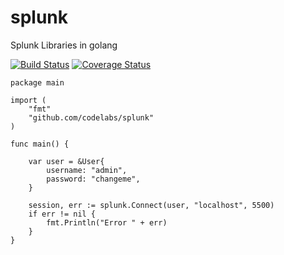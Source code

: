 # splunk
Splunk Libraries in golang

[![Build Status](https://travis-ci.org/codelabs/splunk.svg?branch=master)](https://travis-ci.org/codelabs/splunk) [![Coverage Status](https://coveralls.io/repos/github/codelabs/splunk/badge.svg?branch=master)](https://coveralls.io/github/codelabs/splunk?branch=master)

```{go}
package main

import (
    "fmt"
    "github.com/codelabs/splunk"
)

func main() {

    var user = &User{
        username: "admin",
        password: "changeme",
    }

    session, err := splunk.Connect(user, "localhost", 5500)
    if err != nil {
        fmt.Println("Error " + err)
    }
}
```
